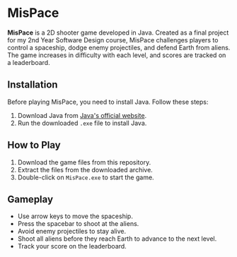 # MisPace

**MisPace** is a 2D shooter game developed in Java. Created as a final project for my 2nd Year Software Design course, MisPace challenges players to control a spaceship, dodge enemy projectiles, and defend Earth from aliens. The game increases in difficulty with each level, and scores are tracked on a leaderboard.

## Installation

Before playing MisPace, you need to install Java. Follow these steps:

1. Download Java from [Java's official website](https://www.java.com/en/download/).
2. Run the downloaded `.exe` file to install Java.

## How to Play

1. Download the game files from this repository.
2. Extract the files from the downloaded archive.
3. Double-click on `MisPace.exe` to start the game.

## Gameplay

- Use arrow keys to move the spaceship.
- Press the spacebar to shoot at the aliens.
- Avoid enemy projectiles to stay alive.
- Shoot all aliens before they reach Earth to advance to the next level.
- Track your score on the leaderboard.
